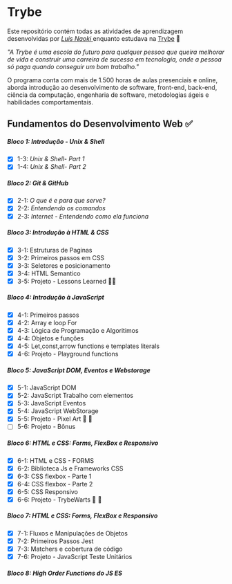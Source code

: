 # Trybe

Este repositório contém todas as atividades de aprendizagem desenvolvidas por _[Luis Naoki ](https://www.linkedin.com/in/luisnaoki/)_ enquanto estudava na [Trybe](https://www.betrybe.com/) :rocket:

_"A Trybe é uma escola do futuro para qualquer pessoa que queira melhorar de vida e construir uma carreira de sucesso em tecnologia, onde a pessoa só paga quando conseguir um bom trabalho."_

O programa conta com mais de 1.500 horas de aulas presenciais e online, aborda introdução ao desenvolvimento de software, front-end, back-end, ciência da computação, engenharia de software, metodologias ágeis e habilidades comportamentais.

## Fundamentos do Desenvolvimento Web :white_check_mark:

##### Bloco 1: Introdução - Unix & Shell

- [x] 1-3: _Unix & Shell- Part 1_
- [x] 1-4: _Unix & Shell- Part 2_

##### Bloco 2: Git & GitHub

- [x] 2-1: _O que é e para que serve?_
- [x] 2-2: _Entendendo os comandos_
- [x] 2-3: _Internet - Entendendo como ela funciona_

##### Bloco 3: Introdução à HTML & CSS

- [x]  3-1: Estruturas de Paginas
- [x]  3-2: Primeiros passos em CSS
- [x]  3-3: Seletores e posicionamento
- [x]  3-4: HTML Semantico
- [x]  3-5: Projeto - Lessons Learned 🚀🚀

##### Bloco 4: Introdução à JavaScript

- [x]  4-1: Primeiros passos
- [x]  4-2: Array e loop For
- [x]  4-3: Lógica de Programação e Algoritimos
- [x]  4-4: Objetos e funções
- [x]  4-5: Let,const,arrow functions e templates literals
- [x]  4-6: Projeto - Playground functions

##### Bloco 5: JavaScript DOM, Eventos e Webstorage
- [x]  5-1: JavaScript DOM
- [x]  5-2: JavaScript Trabalho com elementos
- [x]  5-3: JavaScript Eventos
- [x]  5-4: JavaScript WebStorage
- [x]  5-5: Projeto - Pixel Art 🗿 🍷
- [ ]  5-6: Projeto - Bônus 

##### Bloco 6: HTML e CSS: Forms, FlexBox e Responsivo
- [x]  6-1: HTML e CSS - FORMS
- [x]  6-2: Biblioteca Js e Frameworks CSS
- [x]  6-3: CSS flexbox - Parte 1
- [x]  6-4: CSS flexbox - Parte 2
- [x]  6-5: CSS Responsivo
- [x]  6-6: Projeto - TrybeWarts 🗿 🍷

##### Bloco 7: HTML e CSS: Forms, FlexBox e Responsivo
- [x]  7-1: Fluxos e Manipulações de Objetos
- [x]  7-2: Primeiros Passos Jest
- [x]  7-3: Matchers e cobertura de código
- [x]  7-6: Projeto - JavaScript Teste Unitários

##### Bloco 8: High Order Functions do JS ES
